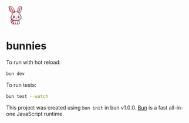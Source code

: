 <img src="logo.png" alt="Bunny Pixelart Logo" width="50" height="auto">

# bunnies
To run with hot reload:

```bash
bun dev
```

To run tests:

```bash
bun test --watch
```

This project was created using `bun init` in bun v1.0.0. [Bun](https://bun.sh) is a fast all-in-one JavaScript runtime.
